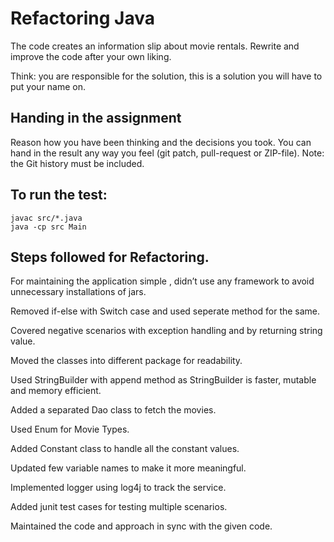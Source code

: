 # Refactoring Java

The code creates an information slip about movie rentals.
Rewrite and improve the code after your own liking.

Think: you are responsible for the solution, this is a solution you will have to put your name on.


## Handing in the assignment

Reason how you have been thinking and the decisions you took. 
You can hand in the result any way you feel (git patch, pull-request or ZIP-file).
Note: the Git history must be included.


## To run the test:

```
javac src/*.java
java -cp src Main
```

## Steps followed for Refactoring.
For maintaining the application simple , didn’t use any framework to avoid 
unnecessary installations of jars.

Removed if-else with Switch case and used seperate method for the same.

Covered negative scenarios with exception handling and by returning string value.

Moved the classes into different package for readability.

Used StringBuilder with append method as StringBuilder is faster, 
mutable and memory efficient.

Added a separated Dao class to fetch the movies.

Used Enum for Movie Types.

Added Constant class to handle all the constant values.

Updated few variable names to make it more meaningful.

Implemented logger using log4j to track the service.

Added junit test cases for testing multiple scenarios.

Maintained the code and approach in sync with the given code.


